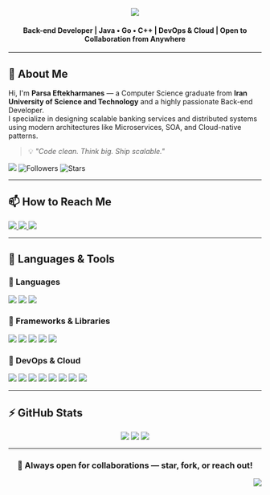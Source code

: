 <div id="top"></div>

<!-- HEADER CAPSULE -->
<p align="center">
  <img src="https://readme-typing-svg.herokuapp.com?font=Fira+Code&weight=500&size=35&pause=300&color=8A2BE2&center=true&vCenter=true&width=600&lines=Hi+%F0%9F%91%8B+I'm+Parsa;Back-end+Engineer;Java%2C+Go+%26+C%2B%2B+Developer;DevOps+Enthusiast;Distributed+Systems+Lover;Welcome+to+my+GitHub!" />
</p>

<h4 align="center">
Back-end Developer | Java • Go • C++ | DevOps & Cloud | Open to Collaboration from Anywhere
</h4>

---

## 👤 About Me

Hi, I'm <strong>Parsa Eftekharmanes</strong> — a Computer Science graduate from <strong>Iran University of Science and Technology</strong> and a highly passionate Back-end Developer.  
I specialize in designing scalable banking services and distributed systems using modern architectures like Microservices, SOA, and Cloud-native patterns.

> 💡 *"Code clean. Think big. Ship scalable."*

<div>
   <img src="https://api.visitorbadge.io/api/visitors?path=GavinRuff007&label=Profile%20Views&countColor=%238A2BE2" />
   <img alt="Followers" src="https://img.shields.io/github/followers/GavinRuff007?style=for-the-badge&color=%238A2BE2&logo=github&label=Followers">
   <img alt="Stars" src="https://img.shields.io/github/stars/GavinRuff007?style=for-the-badge&color=%238A2BE2&logo=github&label=Stars">
</div>

---

## 📫 How to Reach Me

<div>
  <a href="mailto:your@email.com">
    <img src="https://img.shields.io/badge/Gmail-D14836?style=for-the-badge&logo=gmail&logoColor=white"/>
  </a>
  <a href="https://github.com/parsaeftekharmanes">
    <img src="https://img.shields.io/badge/github-%2324292e.svg?&style=for-the-badge&logo=github&logoColor=white"/>
  </a>
  <a href="https://www.linkedin.com/in/yourprofile">
    <img src="https://img.shields.io/badge/linkedin-%230077B5.svg?&style=for-the-badge&logo=linkedin&logoColor=white"/>
  </a>
</div>

---

## 🧰 Languages & Tools

### 🔹 Languages
<img src="https://img.shields.io/badge/Java-ED8B00?style=for-the-badge&logo=java&logoColor=white"/>
<img src="https://img.shields.io/badge/Go-00ADD8?style=for-the-badge&logo=go&logoColor=white"/>
<img src="https://img.shields.io/badge/C++17-00599C?style=for-the-badge&logo=c%2B%2B&logoColor=white"/>

### 🔹 Frameworks & Libraries
<img src="https://img.shields.io/badge/SpringBoot-6DB33F?style=for-the-badge&logo=springboot&logoColor=white"/>
<img src="https://img.shields.io/badge/Jakarta-EE-FF6C37?style=for-the-badge&logo=jakartaee&logoColor=white"/>
<img src="https://img.shields.io/badge/JavaFX-1E90FF?style=for-the-badge&logo=java&logoColor=white"/>
<img src="https://img.shields.io/badge/Gin-GO%20Web%20Framework-00ADD8?style=for-the-badge"/>
<img src="https://img.shields.io/badge/GORM-ORM%20for%20Go-375EAB?style=for-the-badge"/>

### 🔹 DevOps & Cloud
<img src="https://img.shields.io/badge/Docker-2496ED?style=for-the-badge&logo=docker&logoColor=white"/>
<img src="https://img.shields.io/badge/Kubernetes-326CE5?style=for-the-badge&logo=kubernetes&logoColor=white"/>
<img src="https://img.shields.io/badge/CI%2FCD-343434?style=for-the-badge&logo=githubactions&logoColor=white"/>
<img src="https://img.shields.io/badge/Prometheus-E6522C?style=for-the-badge&logo=prometheus&logoColor=white"/>
<img src="https://img.shields.io/badge/Grafana-F46800?style=for-the-badge&logo=grafana&logoColor=white"/>
<img src="https://img.shields.io/badge/Kafka-231F20?style=for-the-badge&logo=apachekafka&logoColor=white"/>
<img src="https://img.shields.io/badge/ELK-005571?style=for-the-badge&logo=elastic&logoColor=white"/>
<img src="https://img.shields.io/badge/Cloud-Native-4FC08D?style=for-the-badge&logo=cloudflare&logoColor=white"/>

---

## ⚡ GitHub Stats

<p align="center">
  <img src="https://github-readme-stats.vercel.app/api?username=GavinRuff007&show_icons=true&theme=midnight-purple" />
  <img src="https://github-readme-streak-stats.herokuapp.com?user=GavinRuff007&theme=midnight-purple"/>
  <img src="https://github-readme-stats.vercel.app/api/top-langs/?username=GavinRuff007&layout=compact&theme=midnight-purple" />
</p>

---

<h3 align="center">🤝 Always open for collaborations — star, fork, or reach out!</h3>

<p align="right">
  <a href="#top">
    <img src="https://img.shields.io/badge/Back%20to%20Top%20⬆️-8A2BE2?style=for-the-badge&logoColor=white"/>
  </a>
</p>

